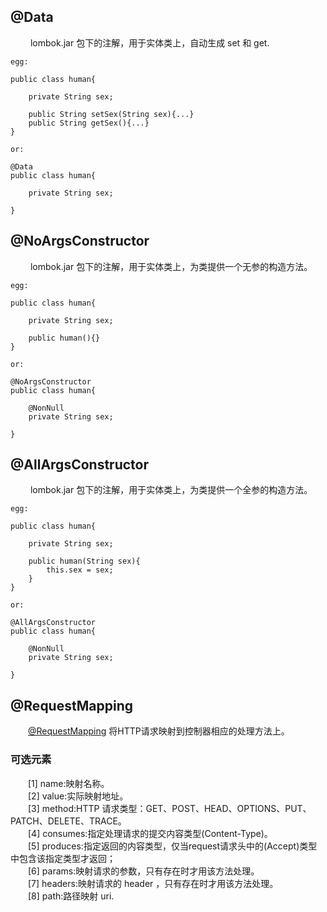 ## @Data  
&emsp;&emsp; lombok.jar 包下的注解，用于实体类上，自动生成 set 和 get.  
```
egg:

public class human{

    private String sex;

    public String setSex(String sex){...}
    public String getSex(){...}
}

or:

@Data
public class human{

    private String sex;

}
```  

## @NoArgsConstructor  
&emsp;&emsp; lombok.jar 包下的注解，用于实体类上，为类提供一个无参的构造方法。  
```
egg:

public class human{

    private String sex;

    public human(){}
}

or:

@NoArgsConstructor
public class human{

    @NonNull
    private String sex;

}
```  

## @AllArgsConstructor  
&emsp;&emsp; lombok.jar 包下的注解，用于实体类上，为类提供一个全参的构造方法。  
```
egg:

public class human{

    private String sex;

    public human(String sex){
        this.sex = sex;
    }
}

or:

@AllArgsConstructor 
public class human{

    @NonNull
    private String sex;

}
```  

## @RequestMapping  
&emsp;&emsp;[@RequestMapping](https://docs.spring.io/spring-framework/docs/current/javadoc-api/org/springframework/web/bind/annotation/RequestMapping.html) 将HTTP请求映射到控制器相应的处理方法上。  

### 可选元素  
&emsp;&emsp;[1] name:映射名称。  
&emsp;&emsp;[2]	value:实际映射地址。  
&emsp;&emsp;[3] method:HTTP 请求类型：GET、POST、HEAD、OPTIONS、PUT、PATCH、DELETE、TRACE。  
&emsp;&emsp;[4] consumes:指定处理请求的提交内容类型(Content-Type)。  
&emsp;&emsp;[5] produces:指定返回的内容类型，仅当request请求头中的(Accept)类型中包含该指定类型才返回；  
&emsp;&emsp;[6] params:映射请求的参数，只有存在时才用该方法处理。  
&emsp;&emsp;[7] headers:映射请求的 header ，只有存在时才用该方法处理。  
&emsp;&emsp;[8] path:路径映射 uri.
